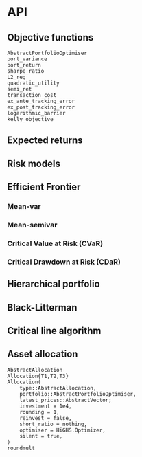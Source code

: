 # API

## Objective functions

```@docs
AbstractPortfolioOptimiser
port_variance
port_return
sharpe_ratio
L2_reg
quadratic_utility
semi_ret
transaction_cost
ex_ante_tracking_error
ex_post_tracking_error
logarithmic_barrier
kelly_objective
```

## Expected returns

## Risk models

## Efficient Frontier

### Mean-var

### Mean-semivar

### Critical Value at Risk (CVaR)

### Critical Drawdown at Risk (CDaR)

## Hierarchical portfolio

## Black-Litterman

## Critical line algorithm

## Asset allocation

```@docs
AbstractAllocation
Allocation{T1,T2,T3}
Allocation(
    type::AbstractAllocation,
    portfolio::AbstractPortfolioOptimiser,
    latest_prices::AbstractVector;
    investment = 1e4,
    rounding = 1,
    reinvest = false,
    short_ratio = nothing,
    optimiser = HiGHS.Optimizer,
    silent = true,
)
roundmult
```

